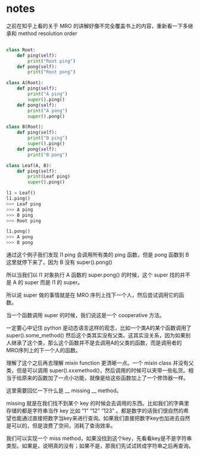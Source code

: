 # notes

之前在知乎上看的关于 MRO 的讲解好像不完全覆盖书上的内容，重新看一下多继承和 method resolution order

```python

class Root:
    def ping(self):
        print("Root ping")
    def pong(self):
        print("Root pong")

class A(Root):
    def ping(self):
        print("A ping")
        super().ping()
    def pong(self):
        print("A pong")
        super().pong()

class B(Root):
    def ping(self):
        print("B ping")
        super().ping()
    def pong(self):
        print("B pong")

class Leaf(A, B):
    def ping(self):
        print(Leaf ping)
        super().ping()

l1 = Leaf()
l1.ping()
>>> Leaf ping
>>> A ping
>>> B ping
>>> Root ping

l1.pong()
>>> A pong
>>> B pong
```
通过这个例子我们发现 l1 ping 会调用所有类的 ping 函数，但是 pong 函数到 B 这里就停下来了，因为 B 没有 super().pong()

所以当我们以 l1 对象执行 A 函数的 super.pong() 的时候，这个 super 找的并不是 A 的 super 而是 l1 的 super。

所以说 super 做的事情就是在 MRO 序列上找下一个人，然后尝试调用它的函数。

当一个函数调用 super 的时候，我们说这是一个 cooperative 方法。

一定要心中记住 python 是动态语言这样的观念，比如一个类A的某个函数调用了 super().some_method() 然后这个类其实没有父类。这其实没关系，因为如果别人继承了这个类，那么这个函数并不是去调用A的父类的函数，而是调用者的MRO序列上的下一个人的函数。

理解了这个之后再去理解 mixin function 更清晰一点。一个 mixin class 并没有父类，但是可以调用 super().xxxmethod()，然后调用的时候可以夹带一些私货。相当于给原来的函数加了一点小功能，就像是给这些函数加上了一个修饰器一样。

这里需要回忆一下什么是 __ missing __ method。

missing 就是在我们找不到某个 key 的时候会去调用的东西。比如我们的字典里存储的都是字符串当作 key 比如 “1” “12” “123” 。都是数字的话我们很自然的希望也能通过直接把数字当key来进行查询。如果我们直接把数字key也加进去自然是可以的，但是浪费了空间，消耗了查询效率。

我们可以实现一个 miss method，如果没找到这个key，先看看key是不是字符串类型。如果是，说明真的没有；如果不是，那我们先试试转成字符串之后再查询。